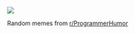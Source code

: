 ![](https://preview.redd.it/bfovhptbnn8f1.png?width=320&crop=smart&auto=webp&s=82c1caa567adb10b20845283d6a4523780aac446)

 Random memes from [r/ProgrammerHumor](https://www.reddit.com/r/ProgrammerHumor/)
